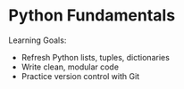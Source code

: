 # Python Fundamentals
Learning Goals:
- Refresh Python lists, tuples, dictionaries
- Write clean, modular code
- Practice version control with Git

